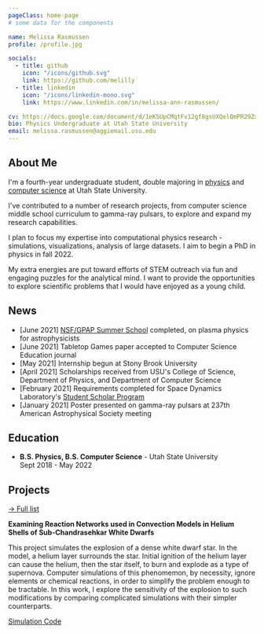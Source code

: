 ```yaml
---
pageClass: home-page
# some data for the components

name: Melissa Rasmussen
profile: /profile.jpg

socials:
  - title: github
    icon: "/icons/github.svg"
    link: https://github.com/melilly
  - title: linkedin
    icon: "/icons/linkedin-mono.svg"
    link: https://www.linkedin.com/in/melissa-ann-rasmussen/

cv: https://docs.google.com/document/d/1eK5UpCMqtFv12gf8gsUXQelQmPR29Zx78LEHnsLgJCA/edit?usp=sharing
bio: Physics Undergraduate at Utah State University
email: melissa.rasmussen@aggiemail.usu.edu
---
```


<ProfileSection :frontmatter="$page.frontmatter" />

## About Me

I'm a fourth-year undergraduate student, double majoring in [physics](https://catalog.usu.edu/preview_program.php?catoid=12&poid=9639) and [computer science](https://catalog.usu.edu/preview_program.php?catoid=12&poid=9373) at Utah State University.

I've contributed to a number of research projects, from computer science middle school curriculum to gamma-ray pulsars, to explore and expand my research capabilities. 

I plan to focus my expertise into computational physics research - simulations, visualizations, analysis of large datasets. I aim to begin a PhD in physics in fall 2022. 

My extra energies are put toward efforts of STEM outreach via fun and engaging puzzles for the analytical mind. I want to provide the opportunities to explore scientific problems that I would have enjoyed as a young child. 


## News

- [June 2021] [NSF/GPAP Summer School](https://www.gpapschool.com/) completed, on plasma physics for astrophysicists
- [June 2021] Tabletop Games paper accepted to Computer Science Education journal
- [May 2021] Internship begun at Stony Brook University
- [April 2021] Scholarships received from USU's College of Science, Department of Physics, and Department of Computer Science
- [February 2021] Requirements completed for Space Dynamics Laboratory's [Student Scholar Program](https://www.usu.edu/today/story/space-dynamics-laboratory-recognizes-student-scholars)
- [January 2021] Poster presented on gamma-ray pulsars at 237th American Astrophysical Society meeting


## Education

- **B.S. Physics, B.S. Computer Science** - Utah State University <br/>
Sept 2018 - May 2022


## Projects


[→ Full list](/projects/)

<ProjectCard>

  **Examining Reaction Networks used in Convection Models in Helium Shells of Sub-Chandrasehkar White Dwarfs**
  
  This project simulates the explosion of a dense white dwarf star. In the model, a helium layer surrounds the star. Initial ignition of the helium layer can cause the helium, then the star itself, to burn and explode as a type of supernova. Computer simulations of this phenomemon, by necessity, ignore elements or chemical reactions, in order to simplify the problem enough to be tractable. In this work, I explore the sensitivity of the explosion to such modifications by comparing complicated simulations with their simpler counterparts.

  [Simulation Code](https://github.com/AMReX-Astro/Castro)

</ProjectCard>


<!-- Custom style for this page -->

<style lang="stylus">

.theme-container.home-page .page
  font-size 14px
  font-family "lucida grande", "lucida sans unicode", lucida, "Helvetica Neue", Helvetica, Arial, sans-serif;
  p
    margin 0 0 0.5rem
  p, ul, ol
    line-height normal
  a
    font-weight normal
  .theme-default-content:not(.custom) > h2
    margin-bottom 0.5rem
  .theme-default-content:not(.custom) > h2:first-child + p
    margin-top 0.5rem
  .theme-default-content:not(.custom) > h3
    padding-top 4rem

  /* Override */
  .md-card
    margin-top 0.5em
    .card-image
      padding 0.2rem
      img
        max-width 120px
        max-height 120px
    .card-content p
      -webkit-margin-after 0.2em

@media (max-width: 419px)
  .theme-container.home-page .page
    p, ul, ol
      line-height 1.5

    .md-card
      .card-image
        img 
          width 100%
          max-width 400px

</style>
